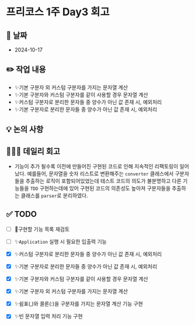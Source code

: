 # 프리코스 1주 Day3 회고

## 📅 날짜 
+ 2024-10-17

## ✏️ 작업 내용
+ ✨기본 구분자 외 커스텀 구분자를 가지는 문자열 계산
+ ✨기본 구분자와 커스텀 구분자를 같이 사용할 경우 문자열 계산
+ ✨커스텀 구분자로 분리한 문자들 중 양수가 아닌 값 존재 시, 예외처리
+ ✨기본 구분자로 분리한 문자들 중 양수가 아닌 값 존재 시, 예외처리

## 💡 논의 사항


## 🧑🏻‍💻 데일리 회고 
+ 기능이 추가 될수록 이전에 만들어진 구현된 코드로 인해 지속적인 리팩토링이 일어났다. 
예를들어, 문자열을 숫자 리스트로 변환해주는 `converter` 클래스에서 구분자들을 추출하는 로직이 포함되어있었는데 
테스트 코드의 의도가 불분명하고 다른 기능들을 `TDD` 구현하는데에 있어 구현된 코드의 의존성도 높아져 구분자들을 추출하는 클래스를 `parser`로 분리하였다. 

## ✅ TODO
- [ ] 📌구현할 기능 목록 재검토
- [ ] ✨`Application` 실행 시 필요한 입출력 기능
- [X] ✨커스텀 구분자로 분리한 문자들 중 양수가 아닌 값 존재 시, 예외처리
- [X] ✨기본 구분자로 분리한 문자들 중 양수가 아닌 값 존재 시, 예외처리
- [X] ✨기본 구분자와 커스텀 구분자를 같이 사용할 경우 문자열 계산
- [X] ✨기본 구분자 외 커스텀 구분자를 가지는 문자열 계산
- [X] ✨쉼표(,)와 콜론(:)을 구분자를 가지는 문자열 계산 기능 구현
- [X] ✨빈 문자열 입력 처리 기능 구현

